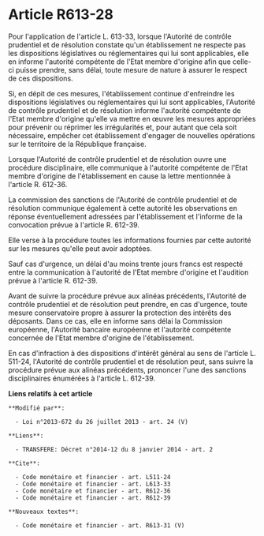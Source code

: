 # Article R613-28

Pour l'application de l'article L. 613-33, lorsque l'Autorité de contrôle prudentiel et de résolution constate qu'un
établissement ne respecte pas les dispositions législatives ou réglementaires qui lui sont applicables, elle en informe
l'autorité compétente de l'Etat membre d'origine afin que celle-ci puisse prendre, sans délai, toute mesure de nature à
assurer le respect de ces dispositions. 

Si, en dépit de ces mesures, l'établissement continue d'enfreindre les dispositions législatives ou réglementaires qui lui
sont applicables, l'Autorité de contrôle prudentiel et de résolution informe l'autorité compétente de l'Etat membre d'origine
qu'elle va mettre en œuvre les mesures appropriées pour prévenir ou réprimer les irrégularités et, pour autant que cela soit
nécessaire, empêcher cet établissement d'engager de nouvelles opérations sur le territoire de la République française. 

Lorsque l'Autorité de contrôle prudentiel et de résolution ouvre une procédure disciplinaire, elle communique à l'autorité
compétente de l'Etat membre d'origine de l'établissement en cause la lettre mentionnée à l'article R. 612-36. 

La commission des sanctions de l'Autorité de contrôle prudentiel et de résolution communique également à cette autorité les
observations en réponse éventuellement adressées par l'établissement et l'informe de la convocation prévue à l'article R.
612-39. 

Elle verse à la procédure toutes les informations fournies par cette autorité sur les mesures qu'elle peut avoir adoptées. 

Sauf cas d'urgence, un délai d'au moins trente jours francs est respecté entre la communication à l'autorité de l'Etat membre
d'origine et l'audition prévue à l'article R. 612-39. 

Avant de suivre la procédure prévue aux alinéas précédents, l'Autorité de contrôle prudentiel et de résolution peut prendre,
en cas d'urgence, toute mesure conservatoire propre à assurer la protection des intérêts des déposants. Dans ce cas, elle en
informe sans délai la Commission européenne, l'Autorité bancaire européenne et l'autorité compétente concernée de l'Etat
membre d'origine de l'établissement. 

En cas d'infraction à des dispositions d'intérêt général au sens de l'article L. 511-24, l'Autorité de contrôle prudentiel et
de résolution peut, sans suivre la procédure prévue aux alinéas précédents, prononcer l'une des sanctions disciplinaires
énumérées à l'article L. 612-39.

**Liens relatifs à cet article**

	**Modifié par**:

	  - Loi n°2013-672 du 26 juillet 2013 - art. 24 (V)

	**Liens**:

	  - TRANSFERE: Décret n°2014-12 du 8 janvier 2014 - art. 2

	**Cite**:

	  - Code monétaire et financier - art. L511-24
	  - Code monétaire et financier - art. L613-33
	  - Code monétaire et financier - art. R612-36
	  - Code monétaire et financier - art. R612-39

	**Nouveaux textes**:

	  - Code monétaire et financier - art. R613-31 (V)
